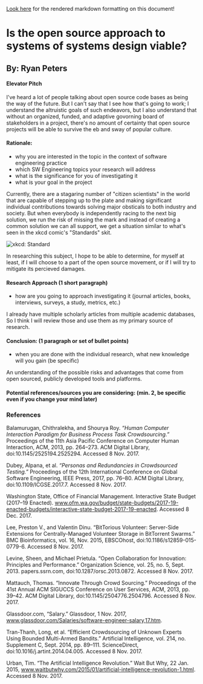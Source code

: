 [Look here](https://github.com/RyanCPeters/Winter_UWB_2017/blob/master/360_software_eng/Individual-Research-Project-Proposal.md) for the rendered markdown formatting on this document!


Is the open source approach to systems of systems design viable?
===
By: Ryan Peters
---
#### Elevator Pitch
I've heard a lot of people talking about open source code bases as being the way of the future. But I can't say that I see how that's going to work; I understand the altruistic goals of such endeavors, but I also understand that without an organized, funded, and adaptive govorning board of stakeholders in a project, there's no amount of certainty that open source projects will be able to survive the eb and sway of popular culture.

#### Rationale:
- why you are interested in the topic in the context of software engineering practice
- which SW Engineering topics your research will address
- what is the significance for you of investigating it
- what is your goal in the project

Currently, there are a stagaring number of "citizen scientists" in the world that are capable of stepping up to the plate and making significant individual contributions towards solving major obsticals to both industry and society. But when everybody is independently racing to the next big solution, we run the risk of missing the mark and instead of creating a common solution we can all support, we get a situation similar to what's seen in the xkcd comic's "Standards" skit.

![xkcd: Standard](https://imgs.xkcd.com/comics/standards.png "Fortunately, the charging one has been solved now that we've all standardized on mini-USB, or is it micro-USB? Shit.")

In researching this subject, I hope to be able to determine, for myself at least, if I will choose to a part of the open source movement, or if I will try to mitigate its percieved damages.


#### Research Approach (1 short paragraph)

- how are you going to approach investigating it (journal articles, books, interviews, surveys, a study, metrics, etc.)

I already have multiple scholarly articles from multiple academic databases, So I think I will review those and use them as my primary source of research.

#### Conclusion: (1 paragraph or set of bullet points)

- when you are done with the individual research, what new knowledge will you gain (be specific)

An understanding of the possible risks and advantages that come from open sourced, publicly developed tools and platforms. 

#### Potential references/sources you are considering:  (min. 2, be specific even if you change your mind later)

### References
Balamurugan, Chithralekha, and Shourya Roy. _“Human Computer Interaction Paradigm for Business Process Task Crowdsourcing.”_ Proceedings of the 11th Asia Pacific Conference on Computer Human Interaction, ACM, 2013, pp. 264–273. ACM Digital Library, doi:10.1145/2525194.2525294. Accessed 8 Nov. 2017.

Dubey, Alpana, et al. _“Personas and Redundancies in Crowdsourced Testing.”_ Proceedings of the 12th International Conference on Global Software Engineering, IEEE Press, 2017, pp. 76–80. ACM Digital Library, doi:10.1109/ICGSE.2017.7. Accessed 8 Nov. 2017.

Washington State, Office of Financial Management. Interactive State Budget (2017–19 Enacted). www.ofm.wa.gov/budget/state-budgets/2017-19-enacted-budgets/interactive-state-budget-2017-19-enacted. Accessed 8 Dec. 2017.

Lee, Preston V., and Valentin Dinu. “BitTorious Volunteer: Server-Side Extensions for Centrally-Managed Volunteer Storage in BitTorrent Swarms.” BMC Bioinformatics, vol. 16, Nov. 2015, EBSCOhost, doi:10.1186/s12859-015-0779-6. Accessed 8 Nov. 2017.

Levine, Sheen, and Michael Prietula. “Open Collaboration for Innovation: Principles and Performance.” Organization Science, vol. 25, no. 5, Sept. 2013. papers.ssrn.com, doi:10.1287/orsc.2013.0872. Accessed 8 Nov. 2017.

Mattauch, Thomas. “Innovate Through Crowd Sourcing.” Proceedings of the 41st Annual ACM SIGUCCS Conference on User Services, ACM, 2013, pp. 39–42. ACM Digital Library, doi:10.1145/2504776.2504796. Accessed 8 Nov. 2017.

Glassdoor.com, “Salary.” Glassdoor, 1 Nov. 2017, www.glassdoor.com/Salaries/software-engineer-salary,17.htm. 


Tran-Thanh, Long, et al. “Efficient Crowdsourcing of Unknown Experts Using Bounded Multi-Armed Bandits.” Artificial Intelligence, vol. 214, no. Supplement C, Sept. 2014, pp. 89–111. ScienceDirect, doi:10.1016/j.artint.2014.04.005. Accessed 8 Nov. 2017.

Urban, Tim. “The Artificial Intelligence Revolution.” Wait But Why, 22 Jan. 2015, www.waitbutwhy.com/2015/01/artificial-intelligence-revolution-1.html. Accessed 8 Nov. 2017.
